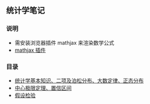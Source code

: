 ## 统计学笔记

### 说明
* 需安装浏览器插件 mathjax 来渲染数学公式
* [mathjax 插件](https://chrome.google.com/webstore/detail/mathjax-plugin-for-github/ioemnmodlmafdkllaclgeombjnmnbima)

### 目录
* [统计学基本知识、二项及泊松分布、大数定律、正态分布](/firstDay.md)
* [中心极限定理、置信区间](/secondDay.md)
* [假设检验](/task3.md)